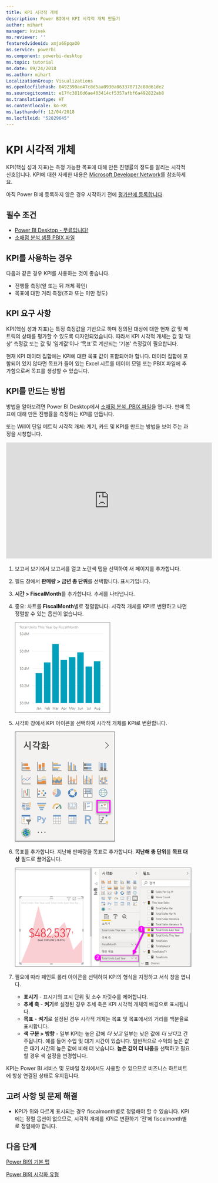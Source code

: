 ```yaml
---
title: KPI 시각적 개체
description: Power BI에서 KPI 시각적 개체 만들기
author: mihart
manager: kvivek
ms.reviewer: ''
featuredvideoid: xmja6EpqaO0
ms.service: powerbi
ms.component: powerbi-desktop
ms.topic: tutorial
ms.date: 09/24/2018
ms.author: mihart
LocalizationGroup: Visualizations
ms.openlocfilehash: 0492390ae47c8d5aa0930a063370712c80d61de2
ms.sourcegitcommit: e17fc3816d6ae403414cf5357afbf6a492822ab8
ms.translationtype: HT
ms.contentlocale: ko-KR
ms.lasthandoff: 12/04/2018
ms.locfileid: "52829645"
---
```

# <a name="kpi-visuals"></a>KPI 시각적 개체
KPI(핵심 성과 지표)는 측정 가능한 목표에 대해 만든 진행률의 정도를 알리는 시각적 신호입니다. KPI에 대한 자세한 내용은 [Microsoft Developer Network](https://msdn.microsoft.com/library/hh272050)를 참조하세요.

아직 Power BI에 등록하지 않은 경우 시작하기 전에 [평가판에 등록합니다](https://app.powerbi.com/signupredirect?pbi_source=web).

## <a name="prerequisites"></a>필수 조건
* [Power BI Desktop - 무료입니다!](https://powerbi.microsoft.com/en-us/get-started/)
* [소매점 분석 샘플 PBIX 파일](http://download.microsoft.com/download/9/6/D/96DDC2FF-2568-491D-AAFA-AFDD6F763AE3/Retail%20Analysis%20Sample%20PBIX.pbix)

## <a name="when-to-use-a-kpi"></a>KPI를 사용하는 경우
다음과 같은 경우 KPI를 사용하는 것이 좋습니다.

* 진행률 측정(앞 또는 뒤 개체 확인)
* 목표에 대한 거리 측정(초과 또는 미만 정도)   

## <a name="kpi-requirements"></a>KPI 요구 사항
KPI(핵심 성과 지표)는 특정 측정값을 기반으로 하며 정의된 대상에 대한 현재 값 및 메트릭의 상태를 평가할 수 있도록 디자인되었습니다. 따라서 KPI 시각적 개체는 값 및 ‘대상’ 측정값 또는 값 및 ‘임계값’이나 ‘목표’로 계산되는 ‘기본’ 측정값이 필요합니다.

현재 KPI 데이터 집합에는 KPI에 대한 목표 값이 포함되어야 합니다. 데이터 집합에 포함되어 있지 않다면 목표가 들어 있는 Excel 시트를 데이터 모델 또는 PBIX 파일에 추가함으로써 목표를 생성할 수 있습니다.


## <a name="how-to-create-a-kpi"></a>KPI를 만드는 방법
방법을 알아보려면 Power BI Desktop에서 [소매점 분석 .PBIX 파일](http://download.microsoft.com/download/9/6/D/96DDC2FF-2568-491D-AAFA-AFDD6F763AE3/Retail%20Analysis%20Sample%20PBIX.pbix)을 엽니다. 판매 목표에 대해 만든 진행률을 측정하는 KPI를 만듭니다.

또는 Will이 단일 메트릭 시각적 개체: 계기, 카드 및 KPI를 만드는 방법을 보여 주는 과정을 시청합니다.

<iframe width="560" height="315" src="https://www.youtube.com/embed/xmja6EpqaO0?list=PL1N57mwBHtN0JFoKSR0n-tBkUJHeMP2cP" frameborder="0" allowfullscreen></iframe>

1. 보고서 보기에서 보고서를 열고 노란색 탭을 선택하여 새 페이지를 추가합니다.    
2. 필드 창에서 **판매량 > 금년 총 단위**를 선택합니다.  표시기입니다.
3. **시간 > FiscalMonth**를 추가합니다.  추세를 나타냅니다.
4. 중요: 차트를 **FiscalMonth**별로 정렬합니다. 시각적 개체를 KPI로 변환하고 나면 정렬할 수 있는 옵션이 없습니다.

    ![](media/power-bi-visualization-kpi/power-bi-chart.png)
5. 시각화 창에서 KPI 아이콘을 선택하여 시각적 개체를 KPI로 변환합니다.
   
    ![](media/power-bi-visualization-kpi/power-bi-kpi-template.png)
6. 목표를 추가합니다. 지난해 판매량을 목표로 추가합니다. **지난해 총 단위**를 **목표 대상** 필드로 끌어옵니다.
   
    ![](media/power-bi-visualization-kpi/power-bi-kpi-done.png)
7. 필요에 따라 페인트 롤러 아이콘을 선택하여 KPI의 형식을 지정하고 서식 창을 엽니다.
   
   * **표시기** - 표시기의 표시 단위 및 소수 자릿수를 제어합니다.
   * **추세 축** - **켜기**로 설정된 경우 추세 축은 KPI 시각적 개체의 배경으로 표시됩니다.  
   * **목표** - **켜기**로 설정된 경우 시각적 개체는 목표 및 목표에서의 거리를 백분율로 표시합니다.
   * **색 구분 > 방향** - 일부 KPI는 높은 값에 *더 낫고* 일부는 낮은 값에 *더 낫다*고 간주됩니다. 예를 들어 수입 및 대기 시간이 있습니다. 일반적으로 수익의 높은 값은 대기 시간의 높은 값에 비해 더 낫습니다. **높은 값이 더 나음**을 선택하고 필요할 경우 색 설정을 변경합니다.


KPI는 Power BI 서비스 및 모바일 장치에서도 사용할 수 있으므로 비즈니스 하트비트에 항상 연결된 상태로 유지됩니다.

## <a name="considerations-and-troubleshooting"></a>고려 사항 및 문제 해결
* KPI가 위와 다르게 표시되는 경우 fiscalmonth별로 정렬해야 할 수 있습니다. KPI에는 정렬 옵션이 없으므로, 시각적 개체를 KPI로 변환하기 ‘전’에 fiscalmonth별로 정렬해야 합니다.

## <a name="next-steps"></a>다음 단계

[Power BI의 기본 맵](power-bi-map-tips-and-tricks.md)

[Power BI의 시각화 유형](power-bi-visualization-types-for-reports-and-q-and-a.md)